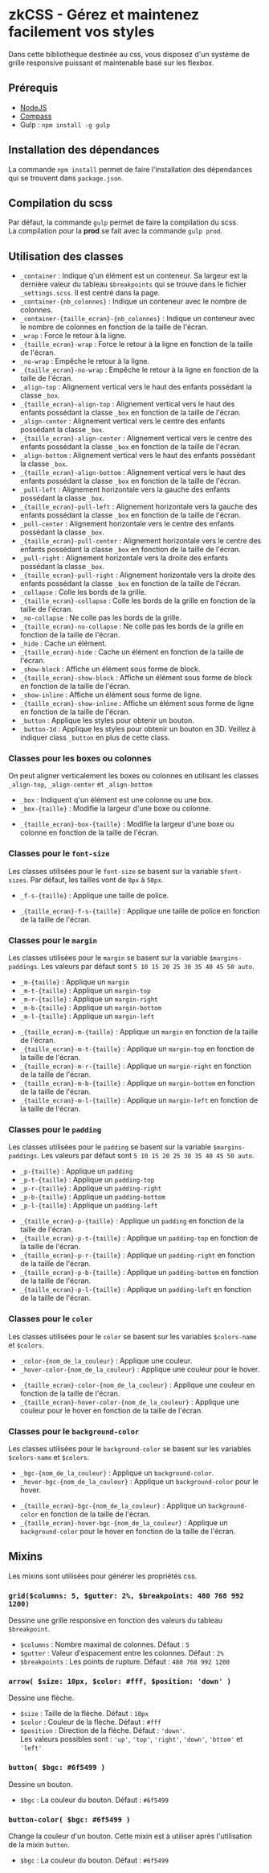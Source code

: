 # zkCSS - Gérez et maintenez facilement vos styles

<p>
    Dans cette bibliothèque destinée au css, vous disposez d'un système de grille responsive puissant et maintenable basé sur les flexbox. <br>
</p>

<h2>Prérequis</h2>
<ul>
    <li><a href='https://nodejs.org'>NodeJS</a></li>
    <li><a href='http://compass-style.org/install/'>Compass</a></li>
    <li>Gulp : <code>npm install -g gulp</code></li>
</ul>

<h2>Installation des dépendances</h2>
<p>
    La commande <code>npm install</code> permet de faire l'installation des dépendances qui se trouvent dans <code>package.json</code>.
</p>

<h2>Compilation du scss</h2>
<p>
    Par défaut, la commande <code>gulp</code> permet de faire la compilation du scss. <br>
    La compilation pour la <strong>prod</strong> se fait avec la commande <code>gulp prod</code>.
</p>

<h2>Utilisation des classes</h2>
<ul>
    <li>
        <code>_container</code> : Indique q'un élément est un conteneur. Sa largeur est la dernière valeur du tableau <code>$breakpoints</code> qui se trouve dans le fichier <code>_settings.scss</code>.
        Il est centré dans la page.
    </li>
    <li><code>_container-{nb_colonnes}</code> : Indique un conteneur avec le nombre de colonnes.</li>
    <li><code>_container-{taille_ecran}-{nb_colonnes}</code> : Indique un conteneur avec le nombre de colonnes en fonction de la taille de l'écran.</li>
    <li><code>_wrap</code> : Force le retour à la ligne.</li>
    <li><code>_{taille_ecran}-wrap</code> : Force le retour à la ligne en fonction de la taille de l'écran.</li>
    <li><code>_no-wrap</code> : Empêche le retour à la ligne.</li>
    <li><code>_{taille_ecran}-no-wrap</code> : Empêche le retour à la ligne en fonction de la taille de l'écran.</li>
    <li><code>_align-top</code> : Alignement vertical vers le haut des enfants possédant la classe <code>_box</code>.</li>
    <li><code>_{taille_ecran}-align-top</code> : Alignement vertical vers le haut des enfants possédant la classe <code>_box</code> en fonction de la taille de l'écran.</li>
    <li><code>_align-center</code> : Alignement vertical vers le centre des enfants possédant la classe <code>_box</code>.</li>
    <li><code>_{taille_ecran}-align-center</code> : Alignement vertical vers le centre des enfants possédant la classe <code>_box</code> en fonction de la taille de l'écran.</li>
    <li><code>_align-bottom</code> : Alignement vertical vers le haut des enfants possédant la classe <code>_box</code>.</li>
    <li><code>_{taille_ecran}-align-bottom</code> : Alignement vertical vers le haut des enfants possédant la classe <code>_box</code> en fonction de la taille de l'écran.</li>
    <li><code>_pull-left</code> : Alignement horizontale vers la gauche des enfants possédant la classe <code>_box</code>.</li>
    <li><code>_{taille_ecran}-pull-left</code> : Alignement horizontale vers la gauche des enfants possédant la classe <code>_box</code> en fonction de la taille de l'écran.</li>
    <li><code>_pull-center</code> : Alignement horizontale vers le centre des enfants possédant la classe <code>_box</code>.</li>
    <li><code>_{taille_ecran}-pull-center</code> : Alignement horizontale vers le centre des enfants possédant la classe <code>_box</code> en fonction de la taille de l'écran.</li>
    <li><code>_pull-right</code> : Alignement horizontale vers la droite des enfants possédant la classe <code>_box</code>.</li>
    <li><code>_{taille_ecran}-pull-right</code> : Alignement horizontale vers la droite des enfants possédant la classe <code>_box</code> en fonction de la taille de l'écran.</li>
    <li><code>_collapse</code> : Colle les bords de la grille.</li>
    <li><code>_{taille_ecran}-collapse</code> : Colle les bords de la grille en fonction de la taille de l'écran.</li>
    <li><code>_no-collapse</code> : Ne colle pas les bords de la grille.</li>
    <li><code>_{taille_ecran}-no-collapse</code> : Ne colle pas les bords de la grille en fonction de la taille de l'écran.</li>
    <li><code>_hide</code> : Cache un élément.</li>
    <li><code>_{taille_ecran}-hide</code> : Cache un élément en fonction de la taille de l'écran.</li>
    <li><code>_show-block</code> : Affiche un élément sous forme de block.</li>
    <li><code>_{taille_ecran}-show-block</code> : Affiche un élément sous forme de block en fonction de la taille de l'écran.</li>
    <li><code>_show-inline</code> : Affiche un élément sous forme de ligne.</li>
    <li><code>_{taille_ecran}-show-inline</code> : Affiche un élément sous forme de ligne en fonction de la taille de l'écran.</li>
    <li>
        <code>_button</code> : Applique les styles pour obtenir un bouton.
    </li>
    <li>
        <code>_button-3d</code> : Applique les styles pour obtenir un bouton en 3D. Veillez à indiquer class <code>_button</code> en plus de cette class.
    </li>
</ul>


<h3>Classes pour les boxes ou colonnes</h3>
<p>
    On peut aligner verticalement les boxes ou colonnes en utilisant les classes <code>_align-top</code>, <code>_align-center</code> et <code>_align-bottom</code>
</p>
<ul>
    <li>
        <code>_box</code> : Indiquent q'un élément est une colonne ou une box.
    </li>
    <li>
        <code>_box-{taille}</code> : Modifie la largeur d'une boxe ou colonne.
    </li>
</ul>

<ul>
    <li>
        <code>_{taille_ecran}-box-{taille}</code> : Modifie la largeur d'une boxe ou colonne en fonction de la taille de l'écran.
    </li>
</ul>

<h3>Classes pour le <code>font-size</code></h3>
<p>
    Les classes utilisées pour le <code>font-size</code> se basent sur la variable <code>$font-sizes</code>.
    Par défaut, les tailles vont de <code>8px</code> à <code>50px</code>.
</p>
<ul>
    <li>
        <code>_f-s-{taille}</code> : Applique une taille de police.
    </li>
</ul>

<ul>
    <li>
        <code>_{taille_ecran}-f-s-{taille}</code> : Applique une taille de police en fonction de la taille de l'écran.
    </li>
</ul>

<h3>Classes pour le <code>margin</code></h3>
<p>
    Les classes utilisées pour le <code>margin</code> se basent sur la variable <code>$margins-paddings</code>.
    Les valeurs par défaut sont <code>5 10 15 20 25 30 35 40 45 50 auto</code>.
</p>
<ul>
    <li>
        <code>_m-{taille}</code> : Applique un <code>margin</code>
    </li>
    <li>
        <code>_m-t-{taille}</code> : Applique un <code>margin-top</code>
    </li>
    <li>
        <code>_m-r-{taille}</code> : Applique un <code>margin-right</code>
    </li>
    <li>
        <code>_m-b-{taille}</code> : Applique un <code>margin-bottom</code>
    </li>
    <li>
        <code>_m-l-{taille}</code> : Applique un <code>margin-left</code>
    </li>
</ul>

<ul>
    <li>
        <code>_{taille_ecran}-m-{taille}</code> : Applique un <code>margin</code> en fonction de la taille de l'écran.
    </li>
    <li>
        <code>_{taille_ecran}-m-t-{taille}</code> : Applique un <code>margin-top</code> en fonction de la taille de l'écran.
    </li>
    <li>
        <code>_{taille_ecran}-m-r-{taille}</code> : Applique un <code>margin-right</code> en fonction de la taille de l'écran.
    </li>
    <li>
        <code>_{taille_ecran}-m-b-{taille}</code> : Applique un <code>margin-bottom</code> en fonction de la taille de l'écran.
    </li>
    <li>
        <code>_{taille_ecran}-m-l-{taille}</code> : Applique un <code>margin-left</code> en fonction de la taille de l'écran.
    </li>
</ul>

<h3>Classes pour le <code>padding</code></h3>
<p>
    Les classes utilisées pour le <code>padding</code> se basent sur la variable <code>$margins-paddings</code>.
    Les valeurs par défaut sont <code>5 10 15 20 25 30 35 40 45 50 auto</code>.
</p>
<ul>
    <li>
        <code>_p-{taille}</code> : Applique un <code>padding</code>
    </li>
    <li>
        <code>_p-t-{taille}</code> : Applique un <code>padding-top</code>
    </li>
    <li>
        <code>_p-r-{taille}</code> : Applique un <code>padding-right</code>
    </li>
    <li>
        <code>_p-b-{taille}</code> : Applique un <code>padding-bottom</code>
    </li>
    <li>
        <code>_p-l-{taille}</code> : Applique un <code>padding-left</code>
    </li>
</ul>

<ul>
    <li>
        <code>_{taille_ecran}-p-{taille}</code> : Applique un <code>padding</code> en fonction de la taille de l'écran.
    </li>
    <li>
        <code>_{taille_ecran}-p-t-{taille}</code> : Applique un <code>padding-top</code> en fonction de la taille de l'écran.
    </li>
    <li>
        <code>_{taille_ecran}-p-r-{taille}</code> : Applique un <code>padding-right</code> en fonction de la taille de l'écran.
    </li>
    <li>
        <code>_{taille_ecran}-p-b-{taille}</code> : Applique un <code>padding-bottom</code> en fonction de la taille de l'écran.
    </li>
    <li>
        <code>_{taille_ecran}-p-l-{taille}</code> : Applique un <code>padding-left</code> en fonction de la taille de l'écran.
    </li>
</ul>

<h3>Classes pour le <code>color</code></h3>
<p>
    Les classes utilisées pour le <code>color</code> se basent sur les variables <code>$colors-name</code> et <code>$colors</code>.
</p>
<ul>
    <li>
        <code>_color-{nom_de_la_couleur}</code> : Applique une couleur.
    </li>
    <li>
        <code>_hover-color-{nom_de_la_couleur}</code> : Applique une couleur pour le hover.
    </li>
</ul>

<ul>
    <li>
        <code>_{taille_ecran}-color-{nom_de_la_couleur}</code> : Applique une couleur en fonction de la taille de l'écran.
    </li>
    <li>
        <code>_{taille_ecran}-hover-color-{nom_de_la_couleur}</code> : Applique une couleur pour le hover en fonction de la taille de l'écran.
    </li>
</ul>

<h3>Classes pour le <code>background-color</code></h3>
<p>
    Les classes utilisées pour le <code>background-color</code> se basent sur les variables <code>$colors-name</code> et <code>$colors</code>.
</p>
<ul>
    <li>
        <code>_bgc-{nom_de_la_couleur}</code> : Applique un <code>background-color</code>.
    </li>
    <li>
        <code>_hover-bgc-{nom_de_la_couleur}</code> : Applique un <code>background-color</code> pour le hover.
    </li>
</ul>

<ul>
    <li>
        <code>_{taille_ecran}-bgc-{nom_de_la_couleur}</code> : Applique un <code>background-color</code> en fonction de la taille de l'écran.
    </li>
    <li>
        <code>_{taille_ecran}-hover-bgc-{nom_de_la_couleur}</code> : Applique un <code>background-color</code> pour le hover en fonction de la taille de l'écran.
    </li>
</ul>








<h2>Mixins</h2>
<p>
    Les mixins sont utilisées pour générer les propriétés css.
</p>
<h3><code>grid($columns: 5, $gutter: 2%, $breakpoints: 480 768 992 1200)</code></h3>
<p>
    Dessine une grille responsive en fonction des valeurs du tableau <code>$breakpoint</code>.
</p>
<ul>
    <li><code>$columns</code> : Nombre maximal de colonnes. Défaut : <code>5</code></li>
    <li><code>$gutter</code> : Valeur d'espacement entre les colonnes. Défaut : <code>2%</code></li>
    <li><code>$breakpoints</code> : Les points de rupture. Défaut : <code>480 768 992 1200</code></li>
</ul>

<h3><code>arrow( $size: 10px, $color: #fff, $position: 'down' )</code></h3>
<p>
    Dessine une flèche.
</p>
<ul>
    <li><code>$size</code> : Taille de la flèche. Défaut : <code>10px</code></li>
    <li><code>$color</code> : Couleur de la flèche. Défaut : <code>#fff</code></li>
    <li>
        <code>$position</code> : Direction de la flèche. Défaut : <code>'down'</code>. <br>
        Les valeurs possibles sont :
        <code>'up'</code>, <code>'top'</code>, <code>'right'</code>, <code>'down'</code>, <code>'bttom'</code> et <code>'left'</code>
    </li>
</ul>

<h3><code>button( $bgc: #6f5499 )</code></h3>
<p>
    Dessine un bouton.
</p>
<ul>
    <li><code>$bgc</code> : La couleur du bouton. Défaut : <code>#6f5499</code></li>
</ul>

<h3><code>button-color( $bgc: #6f5499 )</code></h3>
<p>
    Change la couleur d'un bouton. Cette mixin est à utiliser après l'utilisation de la mixin <code>button</code>.
</p>
<ul>
    <li><code>$bgc</code> : La couleur du bouton. Défaut : <code>#6f5499</code></li>
</ul>
